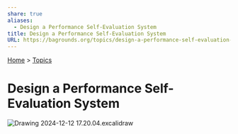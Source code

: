 ```yaml
---  
share: true  
aliases:  
  - Design a Performance Self-Evaluation System  
title: Design a Performance Self-Evaluation System  
URL: https://bagrounds.org/topics/design-a-performance-self-evaluation-system  
---  
```

[Home](../index.md) > [Topics](./index.md)  
# Design a Performance Self-Evaluation System  
![Drawing 2024-12-12 17.20.04.excalidraw](../Drawing%202024-12-12%2017.20.04.svg)  
